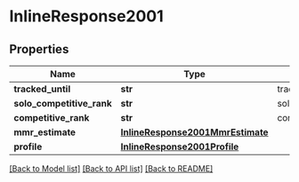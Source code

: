 # InlineResponse2001

## Properties
Name | Type | Description | Notes
------------ | ------------- | ------------- | -------------
**tracked_until** | **str** | tracked_until | [optional] 
**solo_competitive_rank** | **str** | solo_competitive_rank | [optional] 
**competitive_rank** | **str** | competitive_rank | [optional] 
**mmr_estimate** | [**InlineResponse2001MmrEstimate**](InlineResponse2001MmrEstimate.md) |  | [optional] 
**profile** | [**InlineResponse2001Profile**](InlineResponse2001Profile.md) |  | [optional] 

[[Back to Model list]](../README.md#documentation-for-models) [[Back to API list]](../README.md#documentation-for-api-endpoints) [[Back to README]](../README.md)


